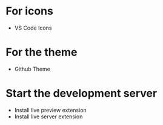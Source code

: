 # For icons

- VS Code Icons

# For the theme

- Github Theme

# Start the development server

- Install live preview extension
- Install live server extension
